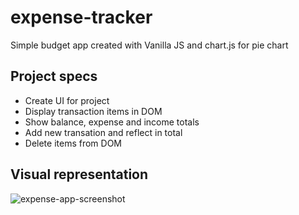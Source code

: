 # expense-tracker
Simple budget app created with Vanilla JS and chart.js for pie chart
## Project specs
* Create UI for project
* Display transaction items in DOM
* Show balance, expense and income totals
* Add new transation and reflect in total
* Delete items from DOM

## Visual representation
![expense-app-screenshot](https://user-images.githubusercontent.com/72103819/115108724-69d88480-9f8b-11eb-8c77-62fc81fdd189.png)
